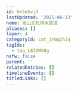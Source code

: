 ```yaml
---
id: bn5ehvj3
lastUpdated: '2025-06-13'
name: 龙山文化排水管道
aliases: []
layer: 4
categoryId: cat_1YBqIhJq
tagIds:
  - tag_L83OWV8g
nsfw: false
parent: ''
relatedEntries: []
timelineEvents: []
titledLinks: []
---
```


